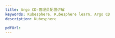 ```yaml
---
title: Argo CD-管理员配置讲解
keywords: Kubesphere, Kubesphere learn, Argo CD
description: Kubesphere

pdfUrl:
---
```


